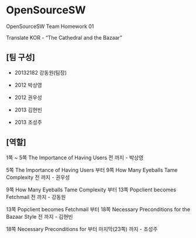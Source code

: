 # OpenSourceSW
OpenSourceSW Team Homework 01

Translate KOR - “The Cathedral and the Bazaar”

## [팀 구성]
- 20132182 강동원(팀장)

- 2012 박상영

- 2012 권우성

- 2013 김현빈

- 2013 조성주

## [역할]

1쪽 ~ 5쪽 The Importance of Having Users 전 까지 - 박상영

5쪽 The Importance of Having Users 부터 9쪽 How Many Eyeballs Tame Complexity 전 까지 - 권우성

9쪽 How Many Eyeballs Tame Complexity 부터 13쪽 Popclient becomes Fetchmail 전 까지 - 강동원

13쪽 Popclient becomes Fetchmail 부터 18쪽 Necessary Preconditions for the Bazaar Style 전 까지 - 김현빈

18쪽 Necessary Preconditions for 부터 마지막(23쪽) 까지 - 조성주
